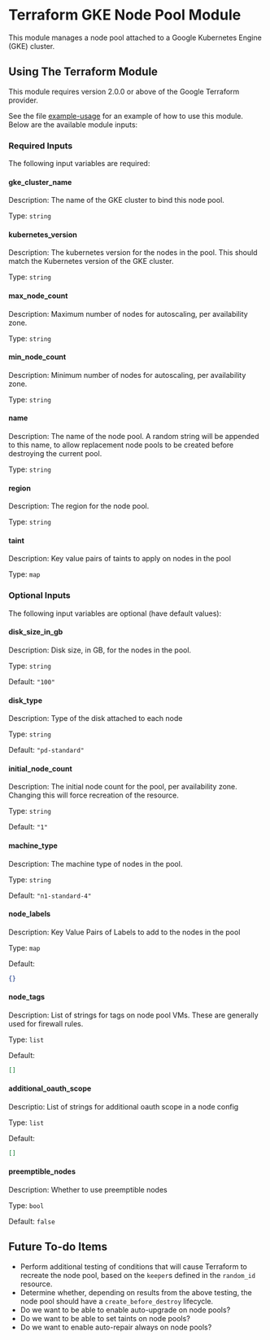 # Terraform GKE Node Pool Module

This module manages a node pool attached to a Google Kubernetes Engine (GKE) cluster.

## Using The Terraform Module

This module requires version 2.0.0 or above of the Google Terraform provider.

See the file [example-usage](./example-usage) for an example of how to use this module. Below are the available module inputs:

### Required Inputs

The following input variables are required:

#### gke\_cluster\_name

Description: The name of the GKE cluster to bind this node pool.

Type: `string`

#### kubernetes\_version

Description: The kubernetes version for the nodes in the pool. This should match the Kubernetes version of the GKE cluster.

Type: `string`

#### max\_node\_count

Description: Maximum number of nodes for autoscaling, per availability zone.

Type: `string`

#### min\_node\_count

Description: Minimum number of nodes for autoscaling, per availability zone.

Type: `string`

#### name

Description: The name of the node pool. A random string will be appended to this name, to allow replacement node pools to be created before destroying the current pool.

Type: `string`

#### region

Description: The region for the node pool.

Type: `string`

#### taint

Description: Key value pairs of taints to apply on nodes in the pool

Type: `map`

### Optional Inputs

The following input variables are optional (have default values):

#### disk\_size\_in\_gb

Description: Disk size, in GB, for the nodes in the pool.

Type: `string`

Default: `"100"`

#### disk\_type

Description: Type of the disk attached to each node

Type: `string`

Default: `"pd-standard"`

#### initial\_node\_count

Description: The initial node count for the pool, per availability zone. Changing this will force recreation of the resource.

Type: `string`

Default: `"1"`

#### machine\_type

Description: The machine type of nodes in the pool.

Type: `string`

Default: `"n1-standard-4"`

#### node\_labels

Description: Key Value Pairs of Labels to add to the nodes in the pool

Type: `map`

Default:

```json
{}
```

#### node\_tags

Description: List of strings for tags on node pool VMs. These are generally used for firewall rules.

Type: `list`

Default:

```json
[]
```

#### additional\_oauth\_scope

Descriptio: List of strings for additional oauth scope in a node config

Type: `list`

Default:

```json
[]
```

#### preemptible\_nodes

Description: Whether to use preemptible nodes

Type: `bool`

Default: `false`

## Future To-do Items

* Perform additional testing  of conditions that will cause Terraform to recreate the node pool, based on the `keeper`s defined in the `random_id` resource.
* Determine whether, depending on results from the above testing, the node pool should have a `create_before_destroy` lifecycle.
* Do we want to be able to enable auto-upgrade on node pools?
* Do we want to be able to set taints on node pools?
* Do we want to enable auto-repair always on node pools?

